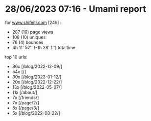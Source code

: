 # 28/06/2023 07:16 - Umami report
for www.shifeiti.com [24h] :

 - 287 (10) page views
 - 108 (10) uniques
 - 76 (4) bounces
 - 4h 11' 52'' (-1h 28' 1'') totaltime


top 10 urls:
 - 86x [/blog/2022-12-09/]
 - 54x [/]
 - 30x [/blog/2023-01-12/]
 - 20x [/blog/2022-12-22/]
 - 13x [/blog/2022-05-07/]
 - 11x [/about/]
 - 7x [/friends/]
 - 7x [/page/2/]
 - 5x [/page/3/]
 - 5x [/blog/2022-08-22/]


